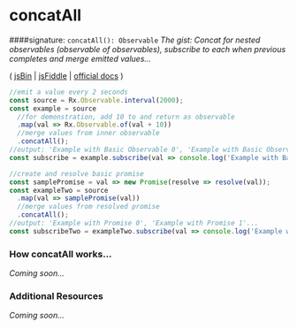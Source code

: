# concatAll
####signature: `concatAll(): Observable`
*The gist: Concat for nested observables (observable of observables), subscribe to each when previous completes and merge emitted values...*

( [jsBin](http://jsbin.com/bogofazero/edit?js,console) | [jsFiddle](https://jsfiddle.net/btroncone/8dfuf2y6/) | [ official docs](http://reactivex.io/rxjs/class/es6/Observable.js~Observable.html#instance-method-concatAll) )

```js
//emit a value every 2 seconds
const source = Rx.Observable.interval(2000);
const example = source
  //for demonstration, add 10 to and return as observable
  .map(val => Rx.Observable.of(val + 10))
  //merge values from inner observable
  .concatAll();
//output: 'Example with Basic Observable 0', 'Example with Basic Observable 2'...
const subscribe = example.subscribe(val => console.log('Example with Basic Observable:', val));

//create and resolve basic promise
const samplePromise = val => new Promise(resolve => resolve(val));
const exampleTwo = source
  .map(val => samplePromise(val))
  //merge values from resolved promise
  .concatAll();
//output: 'Example with Promise 0', 'Example with Promise 1'...
const subscribeTwo = exampleTwo.subscribe(val => console.log('Example with Promise:', val));
```

### How concatAll works...
*Coming soon...*


### Additional Resources
*Coming soon...*